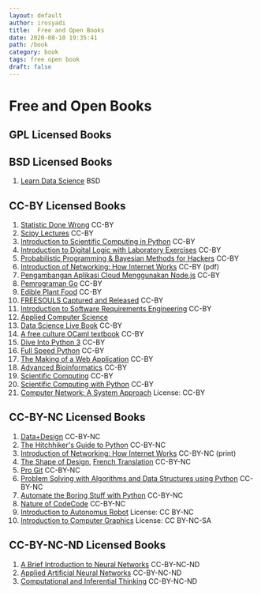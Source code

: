 ```yaml
---
layout: default
author: irosyadi
title:  Free and Open Books
date: 2020-08-10 19:35:41
path: /book
category: book
tags: free open book
draft: false
---
```


# Free and Open Books

## GPL Licensed Books

## BSD Licensed Books
1. [Learn Data Science](https://github.com/nborwankar/LearnDataScience) BSD

## CC-BY Licensed Books
1. [Statistic Done Wrong](https://www.statisticsdonewrong.com/) CC-BY
1. [Scipy Lectures](https://scipy-lectures.org/) CC-BY
1. [Introduction to Scientific Computing in Python](https://github.com/jrjohansson/scientific-python-lectures) CC-BY
1. [Introduction to Digital Logic with Laboratory Exercises](https://www.freetechbooks.com/introduction-to-digital-logic-with-laboratory-exercises-t1318.html) CC-BY
1. [Probabilistic Programming & Bayesian Methods for Hackers](https://camdavidsonpilon.github.io/Probabilistic-Programming-and-Bayesian-Methods-for-Hackers/) CC-BY
1. [Introduction of Networking: How Internet Works](https://www.net-intro.com/) CC-BY (pdf)
1. [Pengambangan Aplikasi Cloud Menggunakan Node.js](https://github.com/bpdp/buku-cloud-nodejs) CC-BY
1. [Pemrograman Go](https://github.com/wi-rg/buku--go-cloud) CC-BY
1. [Edible Plant Food](https://github.com/projeduc/edible-plants-book) CC-BY
1. [FREESOULS Captured and Released](https://github.com/freesouls-cc/freesouls.cc) CC-BY
1. [Introduction to Software Requirements Engineering](https://github.com/lunduniversity/reqeng-book) CC-BY
1. [Applied Computer Science](https://github.com/wjholden/Applied-Computer-Science)
1. [Data Science Live Book](https://github.com/pablo14/data-science-live-book) CC-BY
1. [A free culture OCaml textbook](https://ocaml-book.baturin.org/) CC-BY
1. [Dive Into Python 3](https://diveintopython3.net/) CC-BY
1. [Full Speed Python](https://github.com/joaoventura/full-speed-python/releases/) CC-BY
1. [The Making of a Web Application](https://odinuv.cz/) CC-BY
1. [Advanced Bioinformatics](https://github.com/ThorntonLab/ComputerSkills4GradStudents) CC-BY
1. [Scientific Computing](https://www.math.ust.hk/~machas/scientific-computing.pdf) CC-BY
1. [Scientific Computing with Python](https://github.com/jrjohansson/scientific-python-lectures) CC-BY
1. [Computer Network: A System Approach](https://www.systemsapproach.org/book.html) License: CC-BY



## CC-BY-NC Licensed Books
1. [Data+Design](https://github.com/infoactive/data-design/) CC-BY-NC
1. [The Hitchhiker's Guide to Python](https://docs.python-guide.org/) CC-BY-NC
1. [Introduction of Networking: How Internet Works](https://www.net-intro.com/) CC-BY-NC (print)
1. [The Shape of Design](https://shapeofdesignbook.com/), [French Translation](https://github.com/eric-brechemier/the-shape-of-design-french-translation) CC-BY-NC
1. [Pro Git](https://git-scm.com/book/en/v2) CC-BY-NC
1. [Problem Solving with Algorithms and Data Structures using Python](https://runestone.academy/runestone/books/published/pythonds/index.html) CC-BY-NC
1. [Automate the Boring Stuff with Python](https://automatetheboringstuff.com/) CC-BY-NC
1. [Nature of Code](https://natureofcode.com/book/)[Code](https://github.com/nature-of-code) CC-BY-NC
1. [Introduction to Autonomus Robot](https://github.com/correll/Introduction-to-Autonomous-Robots) License: CC BY-NC
1. [Introduction to Computer Graphics](https://math.hws.edu/graphicsbook/) License: CC BY-NC-SA

## CC-BY-NC-ND Licensed Books
1. [A Brief Introduction to Neural Networks](https://www.dkriesel.com/en/science/neural_networks) CC-BY-NC-ND
1. [Applied Artificial Neural Networks](https://www.mdpi.com/books/pdfview/book/236) CC-BY-NC-ND
1. [Computational and Inferential Thinking](https://www.inferentialthinking.com/chapters/intro) CC-BY-NC-ND
